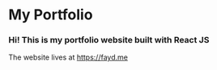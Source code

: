 # My Portfolio

### Hi! This is my portfolio website built with React JS

The website lives at https://fayd.me
